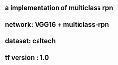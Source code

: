 ## a implementation of multiclass rpn
## network: VGG16 + multiclass-rpn
## dataset: caltech
## tf version : 1.0
